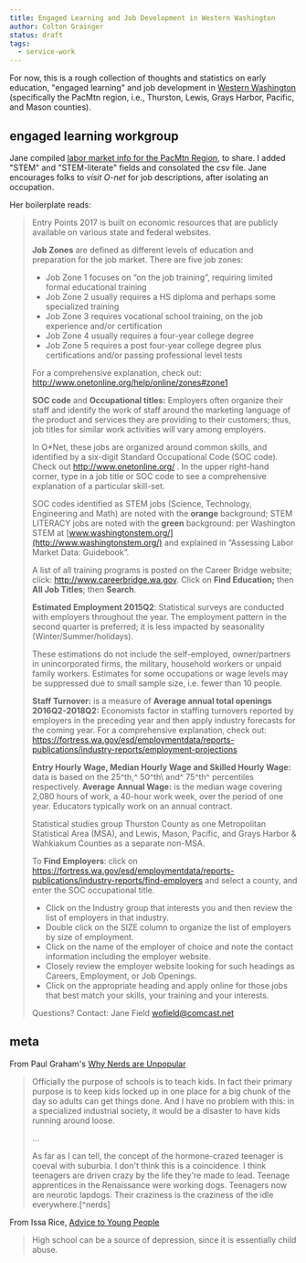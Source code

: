 ```yaml
---
title: Engaged Learning and Job Development in Western Washington 
author: Colton Grainger
status: draft 
tags:
  - service-work
---
```


For now, this is a rough collection of thoughts and statistics on early education, "engaged learning" and job development in [Western Washington](https://en.wikipedia.org/wiki/Western_Washington) (specifically the PacMtn region, i.e., Thurston, Lewis, Grays Harbor, Pacific, and Mason counties).

## engaged learning workgroup

Jane compiled [labor market info for the PacMtn Region](https://raw.githubusercontent.com/coltongrainger/work/master/public/curriculum/2017-pacmtn-jobs-data.csv), to share. I added "STEM" and "STEM-literate" fields and consolated the csv file. Jane encourages folks to *visit O-net* for job descriptions, after isolating an occupation.

Her boilerplate reads: 
> Entry Points 2017 is built on economic resources that are publicly
> available on various state and federal websites.
> 
> **Job Zones** are defined as different levels of education and
> preparation for the job market. There are five job zones:
> 
> -   Job Zone 1 focuses on “on the job training”, requiring limited
>     formal educational training
> -   Job Zone 2 usually requires a HS diploma and perhaps some
>     specialized training
> -   Job Zone 3 requires vocational school training, on the job
>     experience and/or certification
> -   Job Zone 4 usually requires a four-year college degree
> -   Job Zone 5 requires a post four-year college degree plus
>     certifications and/or passing professional level tests
> 
> For a comprehensive explanation, check out:
> <http://www.onetonline.org/help/online/zones#zone1>
> 
> **SOC code** and **Occupational titles:** Employers often organize their
> staff and identify the work of staff around the marketing language of
> the product and services they are providing to their customers; thus,
> job titles for similar work activities will vary among employers.
> 
> In O\*Net, these jobs are organized around common skills, and identified
> by a six-digit Standard Occupational Code (SOC code). Check out
> <http://www.onetonline.org/> . In the upper right-hand corner, type in a
> job title or SOC code to see a comprehensive explanation of a particular
> skill-set.
> 
> SOC codes identified as STEM jobs (Science, Technology, Engineering and
> Math) are noted with the **orange** background; STEM LITERACY jobs are
> noted with the **green** background: per Washington STEM at
> [www.washingtonstem.org/](http://www.washingtonstem.org/) and explained
> in “Assessing Labor Market Data: Guidebook”.
> 
> A list of all training programs is posted on the Career Bridge website;
> click: <http://www.careerbridge.wa.gov>. Click on **Find Education;**
> then **All Job Titles**; then **Search**.
> 
> **Estimated Employment 2015Q2**: Statistical surveys are conducted with
> employers throughout the year. The employment pattern in the second
> quarter is preferred; it is less impacted by seasonality
> (Winter/Summer/holidays).
> 
> These estimations do not include the self-employed, owner/partners in
> unincorporated firms, the military, household workers or unpaid family
> workers. Estimates for some occupations or wage levels may be suppressed
> due to small sample size, i.e. fewer than 10 people.
> 
> **Staff Turnover:** is a measure of **Average annual total openings
> 2016Q2-2018Q2:** Economists factor in staffing turnovers reported by
> employers in the preceding year and then apply industry forecasts for
> the coming year. For a comprehensive explanation, check out:
> <https://fortress.wa.gov/esd/employmentdata/reports-publications/industry-reports/employment-projections>
> 
> **Entry Hourly Wage, Median Hourly Wage and Skilled Hourly Wage:** data
> is based on the 25^th,^ 50^th\\ and^ 75^th^ percentiles respectively.
> **Average** **Annual Wage:** is the median wage covering 2,080 hours of
> work, a 40-hour work week, over the period of one year. Educators
> typically work on an annual contract.
> 
> Statistical studies group Thurston County as one Metropolitan
> Statistical Area (MSA), and Lewis, Mason, Pacific, and Grays Harbor &
> Wahkiakum Counties as a separate non-MSA.
> 
> To **Find Employers**: click on
> <https://fortress.wa.gov/esd/employmentdata/reports-publications/industry-reports/find-employers>
> and select a county, and enter the SOC occupational title.
> 
> -   Click on the Industry group that interests you and then review the
>     list of employers in that industry.
> -   Double click on the SIZE column to organize the list of employers by
>     size of employment.
> -   Click on the name of the employer of choice and note the contact
>     information including the employer website.
> -   Closely review the employer website looking for such headings as
>     Careers, Employment, or Job Openings.
> -   Click on the appropriate heading and apply online for those jobs
>     that best match your skills, your training and your interests.
> 
> Questions?
> Contact: Jane Field
> <wofield@comcast.net>
 
## meta

From Paul Graham's [Why Nerds are Unpopular](http://www.paulgraham.com/nerds.html)
> Officially the purpose of schools is to teach kids. In fact their primary purpose is to keep kids locked up in one place for a big chunk of the day so adults can get things done. And I have no problem with this: in a specialized industrial society, it would be a disaster to have kids running around loose.
> 
> ...
> 
> As far as I can tell, the concept of the hormone-crazed teenager is coeval with suburbia. I don't think this is a coincidence. I think teenagers are driven crazy by the life they're made to lead. Teenage apprentices in the Renaissance were working dogs. Teenagers now are neurotic lapdogs. Their craziness is the craziness of the idle everywhere.[^nerds] 

From Issa Rice, [Advice to Young People](https://issarice.com/advice-for-young-people)
> High school can be a source of depression, since it is essentially child abuse.
